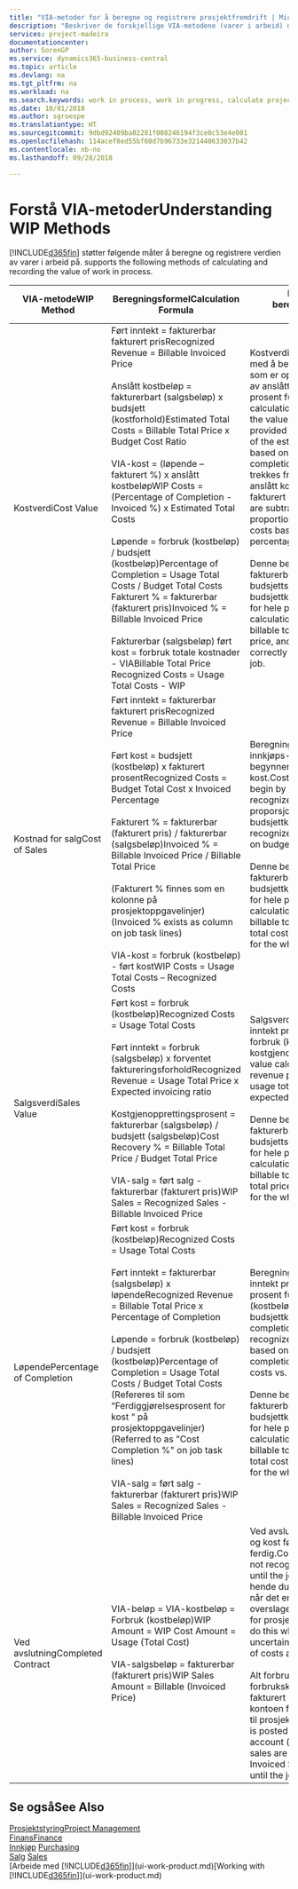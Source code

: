 ```yaml
---
title: "VIA-metoder for å beregne og registrere prosjektfremdrift | Microsoft-dokumentasjon"
description: "Beskriver de forskjellige VIA-metodene (varer i arbeid) du kan bruke til å bokføre, overvåke og beregne økonomiske opplysninger for prosjekter som pågår."
services: project-madeira
documentationcenter: 
author: SorenGP
ms.service: dynamics365-business-central
ms.topic: article
ms.devlang: na
ms.tgt_pltfrm: na
ms.workload: na
ms.search.keywords: work in process, work in progress, calculate project WIP
ms.date: 10/01/2018
ms.author: sgroespe
ms.translationtype: HT
ms.sourcegitcommit: 9dbd92409ba02281f008246194f3ce0c53e4e001
ms.openlocfilehash: 114acef8ed55bf60d7b96733e321440633037b42
ms.contentlocale: nb-no
ms.lasthandoff: 09/28/2018

---
```

# <a name="understanding-wip-methods"></a><span data-ttu-id="dffdd-103">Forstå VIA-metoder</span><span class="sxs-lookup"><span data-stu-id="dffdd-103">Understanding WIP Methods</span></span>
[!INCLUDE[d365fin](includes/d365fin_md.md)] <span data-ttu-id="dffdd-104">støtter følgende måter å beregne og registrere verdien av varer i arbeid på.</span><span class="sxs-lookup"><span data-stu-id="dffdd-104"> supports the following methods of calculating and recording the value of work in process.</span></span>

| <span data-ttu-id="dffdd-105">VIA-metode</span><span class="sxs-lookup"><span data-stu-id="dffdd-105">WIP Method</span></span> | <span data-ttu-id="dffdd-106">Beregningsformel</span><span class="sxs-lookup"><span data-stu-id="dffdd-106">Calculation Formula</span></span> | <span data-ttu-id="dffdd-107">Beskrivelse av beregning</span><span class="sxs-lookup"><span data-stu-id="dffdd-107">Calculation Description</span></span> |
| --- | --- | --- |
| <span data-ttu-id="dffdd-108">Kostverdi</span><span class="sxs-lookup"><span data-stu-id="dffdd-108">Cost Value</span></span> |<span data-ttu-id="dffdd-109">Ført inntekt = fakturerbar fakturert pris</span><span class="sxs-lookup"><span data-stu-id="dffdd-109">Recognized Revenue = Billable Invoiced Price</span></span><br /><br /> <span data-ttu-id="dffdd-110">Anslått kostbeløp = fakturerbart (salgsbeløp) x budsjett (kostforhold)</span><span class="sxs-lookup"><span data-stu-id="dffdd-110">Estimated Total Costs = Billable Total Price x Budget Cost Ratio</span></span><br /><br /> <span data-ttu-id="dffdd-111">VIA-kost = (løpende – fakturert %) x anslått kostbeløp</span><span class="sxs-lookup"><span data-stu-id="dffdd-111">WIP Costs = (Percentage of Completion - Invoiced %) x Estimated Total Costs</span></span><br /><br /> <span data-ttu-id="dffdd-112">Løpende = forbruk (kostbeløp) / budsjett (kostbeløp)</span><span class="sxs-lookup"><span data-stu-id="dffdd-112">Percentage of Completion = Usage Total Costs / Budget Total Costs</span></span><br /> <span data-ttu-id="dffdd-113">Fakturert % = fakturerbar (fakturert pris)</span><span class="sxs-lookup"><span data-stu-id="dffdd-113">Invoiced % = Billable Invoiced Price</span></span><br /><br /> <span data-ttu-id="dffdd-114">Fakturerbar (salgsbeløp) ført kost = forbruk totale kostnader - VIA</span><span class="sxs-lookup"><span data-stu-id="dffdd-114">Billable Total Price Recognized Costs = Usage Total Costs - WIP</span></span> |<span data-ttu-id="dffdd-115">Kostverdiberegninger starter med å beregne verdien av det som er oppgitt, ved å ta en andel av anslått kostbeløp basert på prosent fullført.</span><span class="sxs-lookup"><span data-stu-id="dffdd-115">Cost value calculations start by calculating the value of what has been provided by taking a proportion of the estimated total costs based on percentage of completion.</span></span> <span data-ttu-id="dffdd-116">Fakturert kost trekkes fra ved å ta en andel av anslått kostbeløp basert på fakturert prosent.</span><span class="sxs-lookup"><span data-stu-id="dffdd-116">Invoiced costs are subtracted by taking a proportion of the estimated total costs based on the invoiced percentage.</span></span><br /><br /> <span data-ttu-id="dffdd-117">Denne beregningen krever at det fakturerbare salgsbeløpet, budsjettsalgsbeløpet og budsjettkostbeløpet angis riktig for hele prosjektet.</span><span class="sxs-lookup"><span data-stu-id="dffdd-117">This calculation requires that the billable total price, budget total price, and budget total costs be correctly entered for the whole job.</span></span> |
| <span data-ttu-id="dffdd-118">Kostnad for salg</span><span class="sxs-lookup"><span data-stu-id="dffdd-118">Cost of Sales</span></span> |<span data-ttu-id="dffdd-119">Ført inntekt = fakturerbar fakturert pris</span><span class="sxs-lookup"><span data-stu-id="dffdd-119">Recognized Revenue = Billable Invoiced Price</span></span><br /><br /> <span data-ttu-id="dffdd-120">Ført kost = budsjett (kostbeløp) x fakturert prosent</span><span class="sxs-lookup"><span data-stu-id="dffdd-120">Recognized Costs = Budget Total Cost x Invoiced Percentage</span></span><br /><br /> <span data-ttu-id="dffdd-121">Fakturert % = fakturerbar (fakturert pris) / fakturerbar (salgsbeløp)</span><span class="sxs-lookup"><span data-stu-id="dffdd-121">Invoiced % = Billable Invoiced Price / Billable Total Price</span></span><br /><br /> <span data-ttu-id="dffdd-122">(Fakturert % finnes som en kolonne på prosjektoppgavelinjer)</span><span class="sxs-lookup"><span data-stu-id="dffdd-122">(Invoiced % exists as column on job task lines)</span></span><br /><br /> <span data-ttu-id="dffdd-123">VIA-kost = forbruk (kostbeløp) - ført kost</span><span class="sxs-lookup"><span data-stu-id="dffdd-123">WIP Costs = Usage Total Costs – Recognized Costs</span></span> |<span data-ttu-id="dffdd-124">Beregning av solgte varers innkjøps- eller produksjonspris begynner ved å beregne ført kost.</span><span class="sxs-lookup"><span data-stu-id="dffdd-124">Cost of sales calculations begin by calculating the recognized costs.</span></span> <span data-ttu-id="dffdd-125">Kost føres proporsjonalt basert på budsjettkostbeløp.</span><span class="sxs-lookup"><span data-stu-id="dffdd-125">Costs are recognized proportionally based on budget total costs.</span></span><br /><br /> <span data-ttu-id="dffdd-126">Denne beregningen krever at det fakturerbare salgsbeløpet og budsjettkostbeløpet angis riktig for hele prosjektet.</span><span class="sxs-lookup"><span data-stu-id="dffdd-126">This calculation requires that the billable total price and budget total costs be correctly entered for the whole job.</span></span> |
| <span data-ttu-id="dffdd-127">Salgsverdi</span><span class="sxs-lookup"><span data-stu-id="dffdd-127">Sales Value</span></span> |<span data-ttu-id="dffdd-128">Ført kost = forbruk (kostbeløp)</span><span class="sxs-lookup"><span data-stu-id="dffdd-128">Recognized Costs = Usage Total Costs</span></span><br /><br /> <span data-ttu-id="dffdd-129">Ført inntekt = forbruk (salgsbeløp) x forventet faktureringsforhold</span><span class="sxs-lookup"><span data-stu-id="dffdd-129">Recognized Revenue = Usage Total Price x Expected invoicing ratio</span></span><br /><br /> <span data-ttu-id="dffdd-130">Kostgjenopprettingsprosent = fakturerbar (salgsbeløp) / budsjett (salgsbeløp)</span><span class="sxs-lookup"><span data-stu-id="dffdd-130">Cost Recovery % = Billable Total Price / Budget Total Price</span></span><br /><br /> <span data-ttu-id="dffdd-131">VIA-salg = ført salg - fakturerbar (fakturert pris)</span><span class="sxs-lookup"><span data-stu-id="dffdd-131">WIP Sales = Recognized Sales - Billable Invoiced Price</span></span> |<span data-ttu-id="dffdd-132">Salgsverdiberegninger fører inntekt proporsjonalt basert på forbruk (kostbeløp) og forventet kostgjenopprettingsforhold.</span><span class="sxs-lookup"><span data-stu-id="dffdd-132">Sales value calculations recognize revenue proportionally based on usage total costs and the expected cost recovery ratio.</span></span><br /><br /> <span data-ttu-id="dffdd-133">Denne beregningen krever at det fakturerbare salgsbeløpet og budsjettsalgsbeløpet angis riktig for hele prosjektet.</span><span class="sxs-lookup"><span data-stu-id="dffdd-133">This calculation requires that the billable total price and budget total price be correctly entered for the whole job.</span></span> |
| <span data-ttu-id="dffdd-134">Løpende</span><span class="sxs-lookup"><span data-stu-id="dffdd-134">Percentage of Completion</span></span> |<span data-ttu-id="dffdd-135">Ført kost = forbruk (kostbeløp)</span><span class="sxs-lookup"><span data-stu-id="dffdd-135">Recognized Costs = Usage Total Costs</span></span><br /><br /> <span data-ttu-id="dffdd-136">Ført inntekt = fakturerbar (salgsbeløp) x løpende</span><span class="sxs-lookup"><span data-stu-id="dffdd-136">Recognized Revenue = Billable Total Price x Percentage of Completion</span></span><br /><br /> <span data-ttu-id="dffdd-137">Løpende = forbruk (kostbeløp) / budsjett (kostbeløp)</span><span class="sxs-lookup"><span data-stu-id="dffdd-137">Percentage of Completion = Usage Total Costs / Budget Total Costs</span></span><br /> <span data-ttu-id="dffdd-138">(Refereres til som “Ferdiggjørelsesprosent for kost “ på prosjektoppgavelinjer)</span><span class="sxs-lookup"><span data-stu-id="dffdd-138">(Referred to as "Cost Completion %" on job task lines)</span></span><br /><br /> <span data-ttu-id="dffdd-139">VIA-salg = ført salg - fakturerbar (fakturert pris)</span><span class="sxs-lookup"><span data-stu-id="dffdd-139">WIP Sales = Recognized Sales - Billable Invoiced Price</span></span> |<span data-ttu-id="dffdd-140">Beregninger av Løpende fører inntekt proporsjonalt basert på prosent fullført, det vil si forbruk (kostbeløp) i forhold til budsjettkost.</span><span class="sxs-lookup"><span data-stu-id="dffdd-140">Percentage of completion calculations recognize revenue proportionally based on the percentage of completion, that is, usage total costs vs. budget costs.</span></span><br /><br /> <span data-ttu-id="dffdd-141">Denne beregningen krever at det fakturerbare salgsbeløpet og budsjettkostbeløpet angis riktig for hele prosjektet.</span><span class="sxs-lookup"><span data-stu-id="dffdd-141">This calculation requires that the billable total price and budget total costs be correctly entered for the whole job.</span></span> |
| <span data-ttu-id="dffdd-142">Ved avslutning</span><span class="sxs-lookup"><span data-stu-id="dffdd-142">Completed Contract</span></span> |<span data-ttu-id="dffdd-143">VIA-beløp = VIA-kostbeløp = Forbruk (kostbeløp)</span><span class="sxs-lookup"><span data-stu-id="dffdd-143">WIP Amount = WIP Cost Amount = Usage (Total Cost)</span></span><br /><br /> <span data-ttu-id="dffdd-144">VIA-salgsbeløp = fakturerbar (fakturert pris)</span><span class="sxs-lookup"><span data-stu-id="dffdd-144">WIP Sales Amount = Billable (Invoiced Price)</span></span> |<span data-ttu-id="dffdd-145">Ved avslutning fører ikke inntekt og kost før prosjektet er ferdig.</span><span class="sxs-lookup"><span data-stu-id="dffdd-145">Completed contract does not recognize revenue and costs until the job is complete.</span></span> <span data-ttu-id="dffdd-146">Det kan hende du ønsker å gjøre dette når det er stor usikkerhet rundt overslagene for kost og inntekt for prosjektet.</span><span class="sxs-lookup"><span data-stu-id="dffdd-146">You may want to do this when there is high uncertainty around the estimates of costs and revenue for the job.</span></span><br /><br /> <span data-ttu-id="dffdd-147">Alt forbruk bokføres i VIA-forbrukskontoen (aktiva), og alt fakturert salg bokføres i VIA-kontoen for fakturert salg (gjeld) til prosjektet er ferdig.</span><span class="sxs-lookup"><span data-stu-id="dffdd-147">All usage is posted to the WIP Costs account (asset) and all invoiced sales are posted to the WIP Invoiced Sales account (liability) until the job is complete.</span></span> |

## <a name="see-also"></a><span data-ttu-id="dffdd-148">Se også</span><span class="sxs-lookup"><span data-stu-id="dffdd-148">See Also</span></span>
[<span data-ttu-id="dffdd-149">Prosjektstyring</span><span class="sxs-lookup"><span data-stu-id="dffdd-149">Project Management</span></span>](projects-manage-projects.md)  
[<span data-ttu-id="dffdd-150">Finans</span><span class="sxs-lookup"><span data-stu-id="dffdd-150">Finance</span></span>](finance.md)  
<span data-ttu-id="dffdd-151">[Innkjøp](purchasing-manage-purchasing.md)       </span><span class="sxs-lookup"><span data-stu-id="dffdd-151">[Purchasing](purchasing-manage-purchasing.md)       </span></span>  
<span data-ttu-id="dffdd-152">[Salg](sales-manage-sales.md)    </span><span class="sxs-lookup"><span data-stu-id="dffdd-152">[Sales](sales-manage-sales.md)    </span></span>  
<span data-ttu-id="dffdd-153">[Arbeide med [!INCLUDE[d365fin](includes/d365fin_md.md)]](ui-work-product.md)</span><span class="sxs-lookup"><span data-stu-id="dffdd-153">[Working with [!INCLUDE[d365fin](includes/d365fin_md.md)]](ui-work-product.md)</span></span>  

